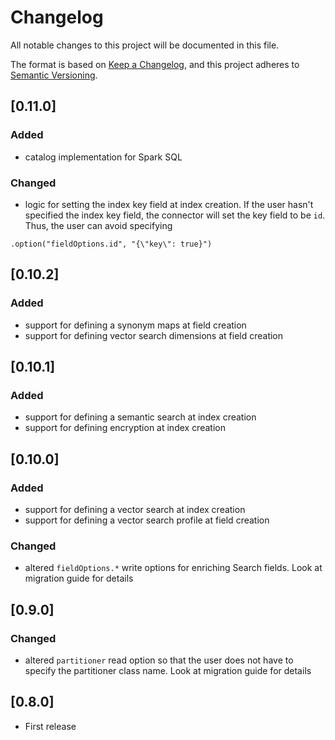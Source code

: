 # Changelog

All notable changes to this project will be documented in this file.

The format is based on [Keep a Changelog](https://keepachangelog.com/en/1.0.0/),
and this project adheres to [Semantic Versioning](https://semver.org/spec/v2.0.0.html).

## [0.11.0]

### Added

- catalog implementation for Spark SQL

### Changed 

- logic for setting the index key field at index creation. If the user hasn't specified the index key field,
the connector will set the key field to be <code>id</code>. Thus, the user can avoid specifying
```
.option("fieldOptions.id", "{\"key\": true}")
```


## [0.10.2]

### Added

- support for defining a synonym maps at field creation
- support for defining vector search dimensions at field creation

## [0.10.1]

### Added

- support for defining a semantic search at index creation
- support for defining encryption at index creation

## [0.10.0]

### Added

- support for defining a vector search at index creation
- support for defining a vector search profile at field creation

### Changed
- altered <code>fieldOptions.*</code> write options for enriching Search fields. 
Look at migration guide for details

## [0.9.0]

### Changed

- altered <code>partitioner</code> read option so that the user does not have to specify the partitioner class name.
Look at migration guide for details

## [0.8.0]

- First release